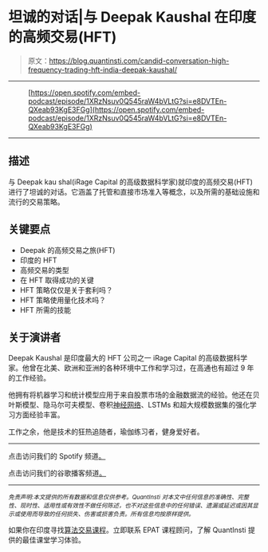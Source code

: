 # 坦诚的对话|与 Deepak Kaushal 在印度的高频交易(HFT)

> 原文：<https://blog.quantinsti.com/candid-conversation-high-frequency-trading-hft-india-deepak-kaushal/>

* * *

<figure class="kg-card kg-embed-card">

[https://open.spotify.com/embed-podcast/episode/1XRzNsuv0Q545raW4bVLtG?si=e8DVTEn-QXeab93KgE3FGg](https://open.spotify.com/embed-podcast/episode/1XRzNsuv0Q545raW4bVLtG?si=e8DVTEn-QXeab93KgE3FGg)

</figure>

* * *

## **描述**

与 Deepak kau shal(iRage Capital 的高级数据科学家)就印度的高频交易(HFT)进行了坦诚的对话。它涵盖了托管和直接市场准入等概念，以及所需的基础设施和流行的交易策略。

## **关键要点**

*   Deepak 的高频交易之旅(HFT)
*   印度的 HFT
*   高频交易的类型
*   在 HFT 取得成功的关键
*   HFT 策略仅仅是关于套利吗？
*   HFT 策略使用量化技术吗？
*   HFT 所需的技能

## **关于演讲者**

Deepak Kaushal 是印度最大的 HFT 公司之一 iRage Capital 的高级数据科学家。他曾在北美、欧洲和亚洲的各种环境中工作和学习过，在高通也有超过 9 年的工作经验。

他拥有将机器学习和统计模型应用于来自股票市场的金融数据流的经验。他还在贝叶斯模型、隐马尔可夫模型、卷积[神经网络](https://quantra.quantinsti.com/course/neural-networks-deep-learning-trading-ernest-chan)、LSTMs 和超大规模数据集的强化学习方面经验丰富。

工作之余，他是技术的狂热追随者，瑜伽练习者，健身爱好者。

* * *

点击访问我们的 Spotify 频道[。](https://open.spotify.com/show/7nzhQgFVMet9kZHJ2Sl9PJ)

点击访问我们的谷歌播客频道[。](https://podcasts.google.com/feed/aHR0cHM6Ly9tZWRpYS5yc3MuY29tL2FsZ28tdHJhZGluZy1xdWFudGluc3RpL2ZlZWQueG1s)

* * *

*<small>免责声明:本文提供的所有数据和信息仅供参考。QuantInsti 对本文中任何信息的准确性、完整性、现时性、适用性或有效性不做任何陈述，也不对这些信息中的任何错误、遗漏或延迟或因其显示或使用而导致的任何损失、伤害或损害负责。所有信息均按原样提供。</small>*

如果你在印度寻找[算法交易课程](https://www.quantinsti.com/epat)。立即联系 EPAT 课程顾问，了解 QuantInsti 提供的最佳课堂学习体验。